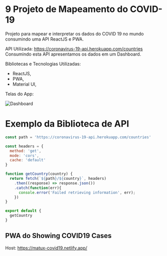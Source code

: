 # 9 Projeto de Mapeamento do COVID-19 

Projeto para mapear e interpretar os dados do COVID 19 no mundo consumindo uma API ReactJS e PWA.

API Utilizada: https://coronavirus-19-api.herokuapp.com/countries
Consumindo esta API apresentamos os dados em um Dashboard.

Bibliotecas e Tecnologias Utilizadas:
- ReactJS,
- PWA,
- Material UI,

Telas do App:

![Dashboard](https://i.imgur.com/hGLubZd.png "Dashboard")

# Exemplo da Biblioteca de API

```javascript
const path = 'https://coronavirus-19-api.herokuapp.com/countries'

const headers = {
  method: 'get',
  mode: 'cors',
  cache: 'default'
}

function getCountry(country) {
  return fetch(`${path}/${country}`, headers)
    .then((response) => response.json())
    .catch(function(err){ 
      console.error('Failed retrieving information', err);
    })
}

export default {
  getCountry
}
```

## PWA do Showing COVID19 Cases

Host: https://matux-covid19.netlify.app/
